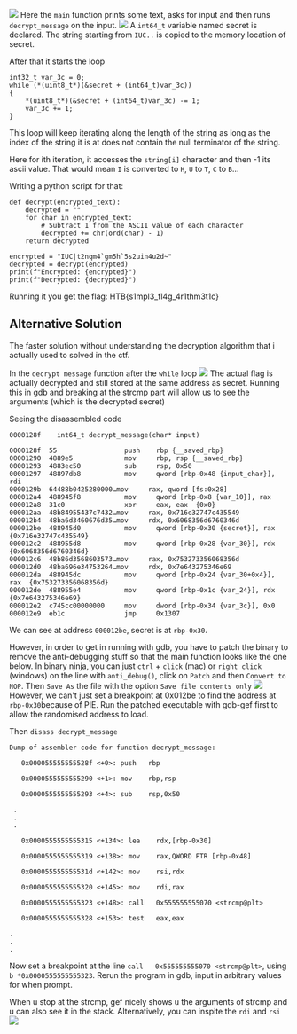 ![](Screenshot%202025-04-01%20at%2011.27.55%20AM.png)
Here the `main` function prints some text, asks for input and then runs `decrypt_message` on the input.
![](Screenshot%202025-04-01%20at%2011.01.38%20AM.png)
A `int64_t` variable named secret is declared. The string starting from `IUC..` is copied to the memory location of secret. 

After that it starts the loop 
```
int32_t var_3c = 0;
while (*(uint8_t*)(&secret + (int64_t)var_3c))
{
    *(uint8_t*)(&secret + (int64_t)var_3c) -= 1;
    var_3c += 1;
}
```
This loop will keep iterating along the length of the string as long as the index of the string it is at does not contain the null terminator of the string. 

Here for ith iteration, it accesses the `string[i]` character and then -1 its ascii value. 
That would mean `I` is converted to `H`, `U` to `T`, `C` to `B`...

Writing a python script for that: 
```
def decrypt(encrypted_text):
    decrypted = ""
    for char in encrypted_text:
        # Subtract 1 from the ASCII value of each character
        decrypted += chr(ord(char) - 1)
    return decrypted

encrypted = "IUC|t2nqm4`gm5h`5s2uin4u2d~"
decrypted = decrypt(encrypted)
print(f"Encrypted: {encrypted}")
print(f"Decrypted: {decrypted}")
```
Running it you get the flag: HTB{s1mpl3_fl4g_4r1thm3t1c}

## Alternative Solution
The faster solution without understanding the decryption algorithm that i actually used to solved in the ctf. 

In the `decrypt message` function after the `while` loop
![](Screenshot%202025-04-01%20at%2011.01.38%20AM%201.png)
The actual flag is actually decrypted and still stored at the same address as secret. 
Running this in gdb and breaking at the strcmp part will allow us to see the arguments (which is the decrypted secret)

Seeing the disassembled code 
```
0000128f    int64_t decrypt_message(char* input)

0000128f  55                 push    rbp {__saved_rbp}
00001290  4889e5             mov     rbp, rsp {__saved_rbp}
00001293  4883ec50           sub     rsp, 0x50
00001297  48897db8           mov     qword [rbp-0x48 {input_char}], rdi
0000129b  64488b0425280000…mov     rax, qword [fs:0x28]
000012a4  488945f8           mov     qword [rbp-0x8 {var_10}], rax
000012a8  31c0               xor     eax, eax  {0x0}
000012aa  48b84955437c7432…mov     rax, 0x716e32747c435549
000012b4  48ba6d3460676d35…mov     rdx, 0x6068356d6760346d
000012be  488945d0           mov     qword [rbp-0x30 {secret}], rax  {0x716e32747c435549}
000012c2  488955d8           mov     qword [rbp-0x28 {var_30}], rdx  {0x6068356d6760346d}
000012c6  48b86d3568603573…mov     rax, 0x753273356068356d
000012d0  48ba696e34753264…mov     rdx, 0x7e643275346e69
000012da  488945dc           mov     qword [rbp-0x24 {var_30+0x4}], rax  {0x753273356068356d}
000012de  488955e4           mov     qword [rbp-0x1c {var_24}], rdx  {0x7e643275346e69}
000012e2  c745cc00000000     mov     dword [rbp-0x34 {var_3c}], 0x0
000012e9  eb1c               jmp     0x1307
```
We can see at address `000012be`, secret is at `rbp-0x30`.

However, in order to get in running with gdb, you have to patch the binary to remove the anti-debugging stuff so that the main function looks like the one below. In binary ninja, you can just `ctrl` + `click` (mac) or `right click` (windows) on the line with `anti_debug()`, click on `Patch` and then `Convert to NOP`. Then `Save As` the file with the option `Save file contents only`
![](Screenshot%202025-04-01%20at%2010.59.59%20AM.png)
However, we can't just set a breakpoint at 0x012be to find the address at `rbp-0x30`because of PIE. Run the patched executable with gdb-gef first to allow the randomised address to load. 

Then `disass decrypt_message` 
```
Dump of assembler code for function decrypt_message:

   0x000055555555528f <+0>: push   rbp

   0x0000555555555290 <+1>: mov    rbp,rsp

   0x0000555555555293 <+4>: sub    rsp,0x50

 .
 .
 .

   0x0000555555555315 <+134>: lea    rdx,[rbp-0x30]

   0x0000555555555319 <+138>: mov    rax,QWORD PTR [rbp-0x48]

   0x000055555555531d <+142>: mov    rsi,rdx

   0x0000555555555320 <+145>: mov    rdi,rax

   0x0000555555555323 <+148>: call   0x555555555070 <strcmp@plt>

   0x0000555555555328 <+153>: test   eax,eax

.
.
.
```

Now set a breakpoint at the line `call   0x555555555070 <strcmp@plt>`, using `b *0x0000555555555323`. Rerun the program in gdb, input in arbitrary values for when prompt. 

When u stop at the strcmp, gef nicely shows u the arguments of strcmp and u can also see it in the stack. Alternatively, you can inspite the `rdi` and `rsi`
![](Screenshot%202025-04-01%20at%2011.58.08%20AM.png)